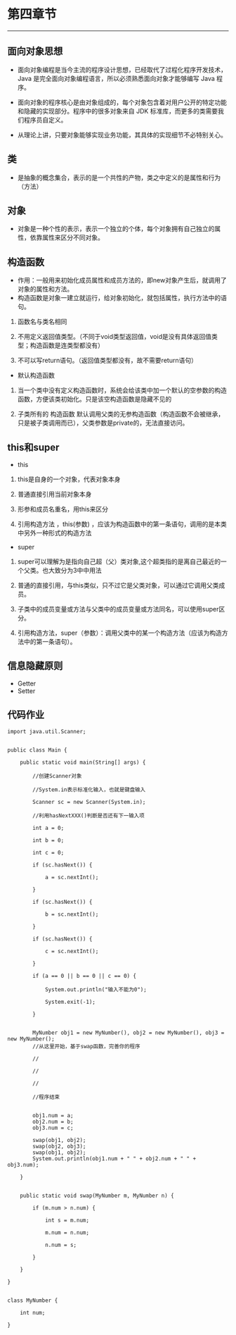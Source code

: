 # 第四章节
---
## 面向对象思想

- 面向对象编程是当今主流的程序设计思想，已经取代了过程化程序开发技术，Java 是完全面向对象编程语言，所以必须熟悉面向对象才能够编写 Java 程序。

- 面向对象的程序核心是由对象组成的，每个对象包含着对用户公开的特定功能和隐藏的实现部分。程序中的很多对象来自 JDK 标准库，而更多的类需要我们程序员自定义。

- 从理论上讲，只要对象能够实现业务功能，其具体的实现细节不必特别关心。


## 类
- 是抽象的概念集合，表示的是一个共性的产物，类之中定义的是属性和行为（方法）


## 对象
- 对象是一种个性的表示，表示一个独立的个体，每个对象拥有自己独立的属性，依靠属性来区分不同对象。



## 构造函数

- 作用：一般用来初始化成员属性和成员方法的，即new对象产生后，就调用了对象的属性和方法。
- 构造函数是对象一建立就运行，给对象初始化，就包括属性，执行方法中的语句。

1. 函数名与类名相同

2. 不用定义返回值类型。（不同于void类型返回值，void是没有具体返回值类型；构造函数是连类型都没有）

3. 不可以写return语句。（返回值类型都没有，故不需要return语句）

- 默认构造函数
1. 当一个类中没有定义构造函数时，系统会给该类中加一个默认的空参数的构造函数，方便该类初始化。只是该空构造函数是隐藏不见的

2. 子类所有的 构造函数 默认调用父类的无参构造函数（构造函数不会被继承，只是被子类调用而已），父类参数是private的，无法直接访问。

## this和super
- this
1. this是自身的一个对象，代表对象本身

2. 普通直接引用当前对象本身

3. 形参和成员名重名，用this来区分

4. 引用构造方法 ，this(参数) ，应该为构造函数中的第一条语句，调用的是本类中另外一种形式的构造方法

- super
1. super可以理解为是指向自己超（父）类对象,这个超类指的是离自己最近的一个父类。也大致分为3中中用法

2. 普通的直接引用，与this类似，只不过它是父类对象，可以通过它调用父类成员。

3. 子类中的成员变量或方法与父类中的成员变量或方法同名，可以使用super区分。

4. 引用构造方法，super（参数）：调用父类中的某一个构造方法（应该为构造方法中的第一条语句）。

## 信息隐藏原则
- Getter
- Setter



## 代码作业


```
import java.util.Scanner;


public class Main {

    public static void main(String[] args) {

        //创建Scanner对象

        //System.in表示标准化输入，也就是键盘输入

        Scanner sc = new Scanner(System.in);

        //利用hasNextXXX()判断是否还有下一输入项

        int a = 0;

        int b = 0;

        int c = 0;

        if (sc.hasNext()) {

            a = sc.nextInt();

        }

        if (sc.hasNext()) {

            b = sc.nextInt();

        }

        if (sc.hasNext()) {

            c = sc.nextInt();

        }

        if (a == 0 || b == 0 || c == 0) {

            System.out.println("输入不能为0");

            System.exit(-1);

        }


        MyNumber obj1 = new MyNumber(), obj2 = new MyNumber(), obj3 = new MyNumber();
        //从这里开始，基于swap函数，完善你的程序

        //

        //

        //

        //程序结束


        obj1.num = a;
        obj2.num = b;
        obj3.num = c;

        swap(obj1, obj2);
        swap(obj2, obj3);
        swap(obj1, obj2);
        System.out.println(obj1.num + " " + obj2.num + " " + obj3.num);

    }


    public static void swap(MyNumber m, MyNumber n) {

        if (m.num > n.num) {

            int s = m.num;

            m.num = n.num;

            n.num = s;

        }

    }

}


class MyNumber {

    int num;

}

```